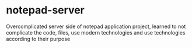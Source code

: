 # notepad-server
Overcomplicated server side of notepad application project, learned to not complicate the code, files, use modern technologies and use technologies according to their purpose
